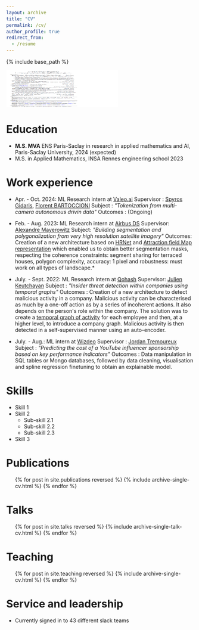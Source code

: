 ```yaml
---
layout: archive
title: "CV"
permalink: /cv/
author_profile: true
redirect_from:
  - /resume
---
```


{% include base_path %}

<a href="/files/Resume_callard_baptiste.pdf" target="_blank"><img src="/images/resume.png" alt="Resume" width="300" height="100" /></a>

Education
======
* **M.S. MVA** ENS Paris-Saclay in research in applied mathematics and AI, Paris-Saclay University, 2024 (expected)
* M.S. in Applied Mathematics, INSA Rennes engineering school 2023

Work experience
======

* Apr. - Oct. 2024: ML Research intern at [Valeo.ai](https://valeoai.github.io/blog/)
  Supervisor : [Spyros Gidaris](https://scholar.google.fr/citations?user=7atfg7EAAAAJ&hl=en), [Florent BARTOCCIONI](https://scholar.google.com/citations?user=SemxkMwAAAAJ&hl=fr)
  Subject : *"Tokenization from multi-camera autonomous drivin data"*
  Outcomes : (Ongoing)

* Feb. - Aug. 2023: ML Research intern at [Airbus DS](https://www.airbus.com/fr/space/space-made-in-france-by-airbus)
  Supervisor: [Alexandre Mayerowitz](https://www.linkedin.com/in/alexandre-mayerowitz-393a45b7/?originalSubdomain=fr)
  Subject: *"Building segmentation and polygonalization from very high resolution satellite imagery"*
  Outcomes: Creation of a new architecture based on [HRNet](https://arxiv.org/abs/1908.07919) and [Attraction field Map representation](https://arxiv.org/abs/1812.021220) which enabled us to obtain better segmentation masks, respecting the coherence constraints: segment sharing for terraced houses, polygon complexity, accuracy: 1 pixel and robustness: must work on all types of landscape.*

* July. - Sept. 2022: ML Research intern at [Qohash](https://qohash.com/about-us/)
  Supervisor: [Julien Keutchayan](https://dblp.org/pid/202/2872.html)
  Subject : *"Insider threat detection within companies using temporal graphs"*
  Outcomes : Creation of a new architecture to detect malicious activity in a company. Malicious activity can be characterised as much by a one-off action as by a series of incoherent actions. It also depends on the person's role within the company. The solution was to create a [temporal graph of activity](https://github.com/graphaware/neo4j-timetree) for each employee and then, at a higher level, to introduce a company graph. Malicious activity is then detected in a self-supervised manner using an auto-encoder. 

* July. - Aug.: ML intern at [Wizdeo](https://www.wizdeo.com/en/about-us)
  Supervisor : [Jordan Tremoureux](https://www.linkedin.com/in/jordantremoureux/?originalSubdomain=fr)
  Subject : *"Predicting the cost of a YouTube influencer sponsorship based on key performance indicators"*
  Outcomes : Data manipulation in SQL tables or Mongo databases, followed by data cleaning, visualisation and spline regression finetuning to obtain an explainable model.
  
Skills
======
* Skill 1
* Skill 2
  * Sub-skill 2.1
  * Sub-skill 2.2
  * Sub-skill 2.3
* Skill 3

Publications
======
  <ul>{% for post in site.publications reversed %}
    {% include archive-single-cv.html %}
  {% endfor %}</ul>
  
Talks
======
  <ul>{% for post in site.talks reversed %}
    {% include archive-single-talk-cv.html  %}
  {% endfor %}</ul>
  
Teaching
======
  <ul>{% for post in site.teaching reversed %}
    {% include archive-single-cv.html %}
  {% endfor %}</ul>
  
Service and leadership
======
* Currently signed in to 43 different slack teams
